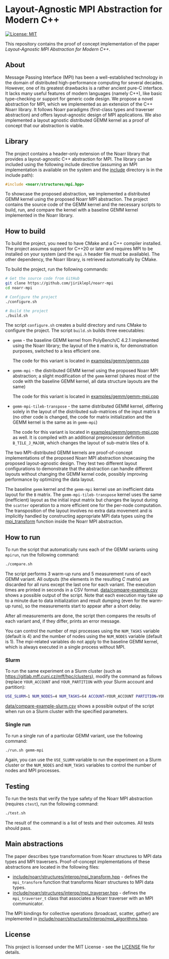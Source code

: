 # Layout-Agnostic MPI Abstraction for Modern C++

[![License: MIT](https://img.shields.io/badge/License-MIT-blue.svg)](./LICENSE)

This repository contains the proof of concept implementation of the paper *Layout-Agnostic MPI Abstraction for Modern C++*.

## About

Message Passing Interface (MPI) has been a well-established technology in the domain of distributed high-performance computing for several decades. However, one of its greatest drawbacks is a rather ancient pure-C interface. It lacks many useful features of modern languages (namely C++), like basic type-checking or support for generic code design. We propose a novel abstraction for MPI, which we implemented as an extension of the C++ Noarr library. It follows Noarr paradigms (first-class types and traverser abstraction) and offers layout-agnostic design of MPI applications. We also implemented a layout agnostic distributed GEMM kernel as a proof of concept that our abstraction is viable.

## Library

The project contains a header-only extension of the Noarr library that provides a layout-agnostic C++ abstraction for MPI. The library can be included using the following include directive (assuming an MPI implementation is available on the system and the [include](include) directory is in the include path):

```cpp
#include <noarr/structures/mpi.hpp>
```

To showcase the proposed abstraction, we implemented a distributed GEMM kernel using the proposed Noarr MPI abstraction. The project contains the source code of the GEMM kernel and the necessary scripts to build, run, and compare the kernel with a baseline GEMM kernel implemented in the Noarr library.

## How to build

To build the project, you need to have CMake and a C++ compiler installed. The project assumes support for C++20 or later and requires MPI to be installed on your system (and the `mpi.h` header file must be available). The other dependency, the Noarr library, is retrieved automatically by CMake.

To build the project, run the following commands:

```bash
# Get the source code from GitHub
git clone https://github.com/jiriklepl/noarr-mpi
cd noarr-mpi

# Configure the project
./configure.sh

# Build the project
./build.sh
```

The script `configure.sh` creates a build directory and runs CMake to configure the project. The script `build.sh` builds three executables:

- `gemm` - the baseline GEMM kernel from PolyBench/C 4.2.1 implemented using the Noarr library; the layout of the `B` matrix is, for demonstration purposes, switched to a less efficient one.

  The code for this variant is located in [examples/gemm/gemm.cpp](examples/gemm/gemm.cpp)

- `gemm-mpi` - the distributed GEMM kernel using the proposed Noarr MPI abstraction; a slight modification of the `gemm` kernel (shares most of the code with the baseline GEMM kernel, all data structure layouts are the same)

  The code for this variant is located in [examples/gemm/gemm-mpi.cpp](examples/gemm/gemm-mpi.cpp)

- `gemm-mpi-tileb-transpose` - the same distributed GEMM kernel, differing solely in the layout of the distributed sub-matrices of the input matrix `B` (no other code is changed, the code for matrix initialization and the GEMM kernel is the same as in `gemm-mpi`)

  The code for this variant is located in [examples/gemm/gemm-mpi.cpp](examples/gemm/gemm-mpi.cpp) as well. It is compiled with an additional preprocessor definition `B_TILE_J_MAJOR`, which changes the layout of sub-matrix tiles of `B`.

The two MPI-distributed GEMM kernels are proof-of-concept implementations of the proposed Noarr MPI abstraction showcasing the proposed layout-agnostic design. They test two different layout configurations to demonstrate that the abstraction can handle different layouts without changing the GEMM kernel code, possibly improving performance by optimizing the data layout.

The baseline `gemm` kernel and the `gemm-mpi` kernel use an inefficient data layout for the `B` matrix. The `gemm-mpi-tileb-transpose` kernel uses the same (inefficient) layout as the initial input matrix but changes the layout during the `scatter` operation to a more efficient one for the per-node computation. The transposition of the layout involves no extra data movement and is implicitly handled by constructing appropriate MPI data types using the [mpi_transform](include/noarr/structures/interop/mpi_transform.hpp) function inside the Noarr MPI abstraction.

## How to run

To run the script that automatically runs each of the GEMM variants using `mpirun`, run the following command:

```bash
./compare.sh
```

The script performs 3 warm-up runs and 5 measurement runs of each GEMM variant. All outputs (the elements in the resulting *C* matrix) are discarded for all runs except the last one for each variant. The execution times are printed in seconds in a CSV format. [data/compare-example.csv](data/compare-example.csv) shows a possible output of the script. Note that each execution may take up to a minute due to data initialization and result dumping (even for the warm-up runs), so the measurements start to appear after a short delay.

After all measurements are done, the script then compares the results of each variant and, if they differ, prints an error message.

You can control the number of mpi processes using the `NUM_TASKS` variable (default is 4) and the number of nodes using the `NUM_NODES` variable (default is 1). The mpi-related variables do not apply to the baseline GEMM kernel, which is always executed in a single process without MPI.

### Slurm

To run the same experiment on a Slurm cluster (such as <https://gitlab.mff.cuni.cz/mff/hpc/clusters>), modify the command as follows (replace `YOUR_ACCOUNT` and `YOUR_PARTITION` with your Slurm account and partition):

```bash
USE_SLURM=1 NUM_NODES=4 NUM_TASKS=64 ACCOUNT=YOUR_ACCOUNT PARTITION=YOUR_PARTITION ./compare.sh
```

[data/compare-example-slurm.csv](data/compare-example-slurm.csv) shows a possible output of the script when run on a Slurm cluster with the specified parameters.

### Single run

To run a single run of a particular GEMM variant, use the following command:

```bash
./run.sh gemm-mpi
```

Again, you can use the `USE_SLURM` variable to run the experiment on a Slurm cluster or the `NUM_NODES` and `NUM_TASKS` variables to control the number of nodes and MPI processes.

## Testing

To run the tests that verify the type safety of the Noarr MPI abstraction (requires `ctest`), run the following command:

```bash
./test.sh
```

The result of the command is a list of tests and their outcomes. All tests should pass.

## Main abstractions

The paper describes type transformation from Noarr structures to MPI data types and MPI traversers. Proof-of-concept implementations of these abstractions are located in the following files:

- [include/noarr/structures/interop/mpi_transform.hpp](include/noarr/structures/interop/mpi_transform.hpp) - defines the `mpi_transform` function that transforms Noarr structures to MPI data types.
- [include/noarr/structures/interop/mpi_traverser.hpp](include/noarr/structures/interop/mpi_traverser.hpp) - defines the `mpi_traverser_t` class that associates a Noarr traverser with an MPI communicator.

The MPI bindings for collective operations (broadcast, scatter, gather) are implemented in [include/noarr/structures/interop/mpi_algorithms.hpp](include/noarr/structures/interop/mpi_algorithms.hpp).

## License

This project is licensed under the MIT License - see the [LICENSE](LICENSE) file for details.
